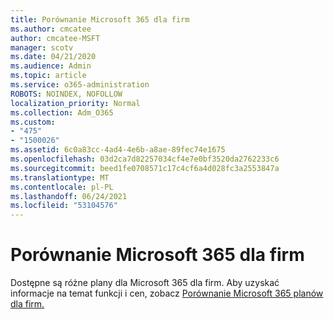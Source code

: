 ```yaml
---
title: Porównanie Microsoft 365 dla firm
ms.author: cmcatee
author: cmcatee-MSFT
manager: scotv
ms.date: 04/21/2020
ms.audience: Admin
ms.topic: article
ms.service: o365-administration
ROBOTS: NOINDEX, NOFOLLOW
localization_priority: Normal
ms.collection: Adm_O365
ms.custom:
- "475"
- "1500026"
ms.assetid: 6c0a83cc-4ad4-4e6b-a8ae-89fec74e1675
ms.openlocfilehash: 03d2ca7d82257034cf4e7e0bf3520da2762233c6
ms.sourcegitcommit: beed1fe0708571c17c4cf6a4d028fc3a2553847a
ms.translationtype: MT
ms.contentlocale: pl-PL
ms.lasthandoff: 06/24/2021
ms.locfileid: "53104576"
---
```

# <a name="compare-microsoft-365-for-business"></a>Porównanie Microsoft 365 dla firm

Dostępne są różne plany dla Microsoft 365 dla firm. Aby uzyskać informacje na temat funkcji i cen, zobacz [Porównanie Microsoft 365 planów dla firm.](https://www.microsoft.com/microsoft-365/business/compare-all-microsoft-365-business-products)  